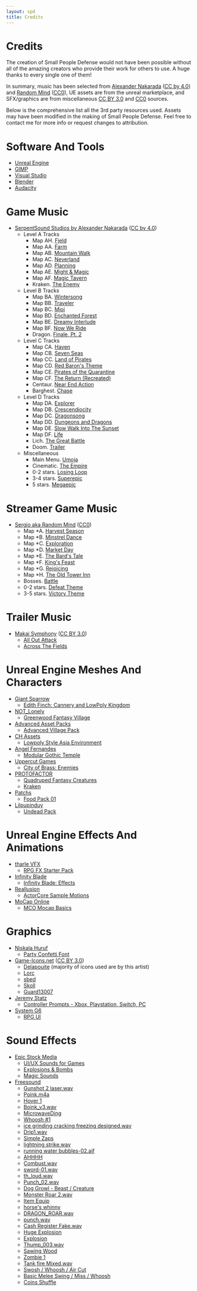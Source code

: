 ```yaml
---
layout: spd
title: Credits
---
```


# Credits

The creation of Small People Defense would not have been possible without all of the amazing creators who provide their work for others to use. A huge thanks to every single one of them!

In summary, music has been selected from [Alexander Nakarada](https://www.serpentsoundstudios.com/) ([CC by 4.0](http://creativecommons.org/licenses/by/4.0/)) and [Random Mind](https://www.youtube.com/channel/UCvjkkwGL7g092E1oV7IMffw) ([CC0](https://creativecommons.org/publicdomain/zero/1.0/)), UE assets are from the unreal marketplace, and SFX/graphics are from miscellaneous [CC BY 3.0](https://creativecommons.org/licenses/by/3.0/) and [CC0](https://creativecommons.org/publicdomain/zero/1.0/) sources.

Below is the comprehensive list all the 3rd party resources used. Assets may have been modified in the making of Small People Defense. Feel free to contact me for more info or request changes to attribution.

# Software And Tools

* [Unreal Engine](https://www.unrealengine.com/)
* [GIMP](https://www.gimp.org/)
* [Visual Studio](https://visualstudio.microsoft.com/)
* [Blender](https://www.blender.org/)
* [Audacity](https://www.audacityteam.org/)

# Game Music

* [SerpentSound Studios by Alexander Nakarada](https://www.serpentsoundstudios.com/) ([CC by 4.0](http://creativecommons.org/licenses/by/4.0/))
  * Level A Tracks
    * Map AH. [Fjeld](https://soundcloud.com/serpentsoundstudios/fjeld)
    * Map AA. [Farm](https://soundcloud.com/serpentsoundstudios/farm)
    * Map AB. [Mountain Walk](https://soundcloud.com/serpentsoundstudios/mountain-walk)
    * Map AC. [Neverland](https://soundcloud.com/serpentsoundstudios/neverland-no-copyright-cinematic-fantasy-music)
    * Map AD. [Planning](https://soundcloud.com/serpentsoundstudios/planning)
    * Map AE. [Might & Magic](https://soundcloud.com/serpentsoundstudios/might-magic)
    * Map AF. [Magic Tavern](https://soundcloud.com/serpentsoundstudios/magic-tavern)
    * Kraken. [The Enemy](https://soundcloud.com/serpentsoundstudios/the-enemy)
  * Level B Tracks
    * Map BA. [Wintersong](https://soundcloud.com/serpentsoundstudios/wintersong)
    * Map BB. [Traveler](https://soundcloud.com/serpentsoundstudios/traveler-celtic-soundtrack)
    * Map BC. [Mjoi](https://soundcloud.com/serpentsoundstudios/mjoi)
    * Map BD. [Enchanted Forest](https://soundcloud.com/serpentsoundstudios/enchanted-forest)
    * Map BE. [Dreamy Interlude](https://soundcloud.com/serpentsoundstudios/dreamy-interlude)
    * Map BF. [Now We Ride](https://soundcloud.com/serpentsoundstudios/now-we-ride)
    * Dragon. [Finale, Pt. 2](https://soundcloud.com/serpentsoundstudios/9-finale-part-ii)
  * Level C Tracks
    * Map CA. [Haven](https://soundcloud.com/serpentsoundstudios/haven)
    * Map CB. [Seven Seas](https://soundcloud.com/serpentsoundstudios/seven-seas)
    * Map CC. [Land of Pirates](https://soundcloud.com/serpentsoundstudios/land-of-pirates)
    * Map CD. [Red Baron's Theme](https://soundcloud.com/serpentsoundstudios/red-barons-theme)
    * Map CE. [Pirates of the Quarantine](https://soundcloud.com/serpentsoundstudios/pirates-of-the-quarantine)
    * Map CF. [The Return (Recreated)](https://soundcloud.com/serpentsoundstudios/epic-orchestral-the-return-version-2)
    * Centaur. [Near End Action](https://soundcloud.com/serpentsoundstudios/near-end-action)
    * Barghest. [Chase](https://soundcloud.com/serpentsoundstudios/3-chase-44-1khz-16bit)
  * Level D Tracks
    * Map DA. [Explorer](https://soundcloud.com/serpentsoundstudios/4-explorer)
    * Map DB. [Crescendiocity](https://soundcloud.com/serpentsoundstudios/crescendiocity)
    * Map DC. [Dragonsong](https://soundcloud.com/serpentsoundstudios/dragonsong)
    * Map DD. [Dungeons and Dragons](https://soundcloud.com/serpentsoundstudios/dungeons-and-dragons)
    * Map DE. [Slow Walk Into The Sunset](https://soundcloud.com/serpentsoundstudios/slow-walk-into-the-sunset)
    * Map DF. [Life](https://soundcloud.com/serpentsoundstudios/1-life)
    * Lich. [The Great Battle](https://soundcloud.com/serpentsoundstudios/the-great-battle)
    * Doom. [Trailer](https://soundcloud.com/serpentsoundstudios/1-trailer)
  * Miscellaneous
    * Main Menu. [Umoja](https://soundcloud.com/serpentsoundstudios/ethnic-orchestral-umoja-royalty-free-download)
    * Cinematic. [The Empire](https://soundcloud.com/serpentsoundstudios/the-empire-epic-fantasy-soundtrack)
    * 0-2 stars. [Losing Loop](https://soundcloud.com/serpentsoundstudios/losing-loop)
    * 3-4 stars. [Superepic](https://soundcloud.com/serpentsoundstudios/superepic)
    * 5 stars. [Megaepic](https://soundcloud.com/serpentsoundstudios/megaepic)

# Streamer Game Music
* [Sergio aka Random Mind](https://www.youtube.com/channel/UCvjkkwGL7g092E1oV7IMffw) ([CC0](https://creativecommons.org/publicdomain/zero/1.0/))
  * Map *A. [Harvest Season](https://youtu.be/wGqJseFSWbA)
  * Map *B. [Minstrel Dance](https://youtu.be/seA8VXl9mn4)
  * Map *C. [Exploration](https://youtu.be/XZO331MAAi0)
  * Map *D. [Market Day](https://youtu.be/Sd20YEhu81Y)
  * Map *E. [The Bard's Tale](https://youtu.be/-QQ4rsHG8Ow)
  * Map *F. [King's Feast](https://youtu.be/tqylCjXe-qg)
  * Map *G. [Rejoicing](https://youtu.be/WqrZlTljy6Q)
  * Map *H. [The Old Tower Inn](https://youtu.be/zFO3Jyr-mZ4)
  * Bosses. [Battle](https://youtu.be/VlTyakIApkE)
  * 0-2 stars. [Defeat Theme](https://youtu.be/5j8corCBDUk)
  * 3-5 stars. [Victory Theme](https://youtu.be/zHPGc1mqxYs)

# Trailer Music
* [Makai Symphony](http://makai-symphony.com/) ([CC BY 3.0](https://creativecommons.org/licenses/by-sa/3.0/))
  * [All Out Attack](https://soundcloud.com/makai-symphony/all-out-attack-epic-battle)
  * [Across The Fields](https://soundcloud.com/makai-symphony/across-the-fields)

# Unreal Engine Meshes And Characters

* [Giant Sparrow](https://www.giantsparrow.com/)
  * [Edith Finch: Cannery and LowPoly Kingdom](https://www.unrealengine.com/marketplace/en-US/product/ef-cannery-kingdom)
* [NOT_Lonely](https://not-lonely.com/)
  * [Greenwood Fantasy Village](https://www.unrealengine.com/marketplace/en-US/product/resubmission-for-release-greenwood-fantasy-village)
* [Advanced Asset Packs](https://www.advancedpacks.com/)
  * [Advanced Village Pack](https://www.unrealengine.com/marketplace/en-US/product/advanced-village-pack)
* [CH Assets](https://assetstore.unity.com/publishers/5166)
  * [Lowpoly Style Asia Environment](https://www.unrealengine.com/marketplace/en-US/product/lowpoly-style-asia-environment)
* [Angel Fernandes](https://angelfernandes.artstation.com/)
  * [Modular Gothic Temple](https://www.unrealengine.com/marketplace/en-US/product/modular-gothic-temple-medieval-winter-snow)
* [Uppercut Games](https://www.uppercut-games.com/)
  * [City of Brass: Enemies](https://www.unrealengine.com/marketplace/en-US/product/b7cbc53813a24db1a5bd42f75151698c)
* [PROTOFACTOR](https://protofactor.biz/)
  * [Quadruped Fantasy Creatures](https://www.unrealengine.com/marketplace/en-US/product/7f7775996f7442b187f6fa510ec9d289)
  * [Kraken](https://www.unrealengine.com/marketplace/en-US/product/kraken)
* [Patchs](https://www.unrealengine.com/marketplace/en-US/profile/Patchs)
  * [Food Pack 01](https://www.unrealengine.com/marketplace/en-US/product/food-pack)
* [Lilpupinduy](https://www.unrealengine.com/marketplace/en-US/profile/Lilpupinduy?count=20&sortBy=effectiveDate&sortDir=DESC&start=0)
  * [Undead Pack](https://www.unrealengine.com/marketplace/en-US/product/undead-pack-01)

# Unreal Engine Effects And Animations

* [tharle VFX](https://www.tharlevfx.com/)
  * [RPG FX Starter Pack](https://www.unrealengine.com/marketplace/en-US/product/rpg-fx-starter-pack)
* [Infinity Blade](https://www.epicgames.com/infinityblade/en-US/home)
  * [Infinity Blade: Effects](https://www.unrealengine.com/marketplace/en-US/product/infinity-blade-effects)
* [Reallusion](https://www.reallusion.com/)
  * [ActorCore Sample Motions](https://www.unrealengine.com/marketplace/en-US/product/actorcore-daily-motion)
* [MoCap Online](https://mocaponline.com/)
  * [MCO Mocap Basics](https://www.unrealengine.com/marketplace/en-US/product/28fc3cc4332541e3b0037d67a65e5d6d)

# Graphics

* [Niskala Huruf](https://www.etsy.com/shop/nhfonts)
  * [Party Confetti Font](https://www.fontspace.com/party-confetti-font-f69513)
* [Game-Icons.net](https://game-icons.net/) ([CC BY 3.0](https://creativecommons.org/licenses/by/3.0/))
  * [Delapouite](https://delapouite.com/) (majority of icons used are by this artist)
  * [Lorc](https://lorcblog.blogspot.com/)
  * [sbed](http://opengameart.org/content/95-game-icons)
  * [Skoll](https://game-icons.net/)
  * [Guard13007](https://guard13007.com/)
* [Jeremy Statz](http://kittehface.com)
  * [Controller Prompts - Xbox, Playstation, Switch, PC](https://opengameart.org/content/free-controller-prompts-xbox-playstation-switch-pc)
* [System G6](https://opengameart.org/users/system-g6)
  * [RPG UI](https://opengameart.org/content/rpg-ui-1)

# Sound Effects

* [Epic Stock Media](https://epicstockmedia.com)
  * [UI/UX Sounds for Games](https://epicstockmedia.com/freesounds/esm-free-sounds-week-1/)
  * [Explosions & Bombs](https://epicstockmedia.com/freesounds/free-sounds-bombandexplosions/)
  * [Magic Sounds](https://epicstockmedia.com/freesounds/magic-sounds-week-6/)
* [Freesound](https://freesound.org/)
  * [Gunshot 2 laser.wav](https://freesound.org/people/GaryQ/sounds/111047/)
  * [Poink.m4a](https://freesound.org/people/Berkem27/sounds/615433/)
  * [Hover 1](https://freesound.org/people/plasterbrain/sounds/237422/)
  * [Boink_v3.wav](https://freesound.org/people/simon.rue/sounds/61847/)
  * [MicrowaveDing](https://freesound.org/people/Oddworld/sounds/171252/)
  * [Whoosh #1](https://freesound.org/people/Kinoton/sounds/427823/)
  * [ice grinding cracking freezing designed.wav](https://freesound.org/people/kyles/sounds/452645/)
  * [Drip1.wav](https://freesound.org/people/acclivity/sounds/25879/)
  * [Simple Zaps](https://freesound.org/people/SomeSine/sounds/404337/)
  * [lightning strike.wav](https://freesound.org/people/parnellij/sounds/74892/)
  * [running water bubbles-02.aif](https://freesound.org/people/kijjaz/sounds/16740/)
  * [AHHHH](https://freesound.org/people/random_intruder/sounds/392172/)
  * [Combust.wav](https://freesound.org/people/GrimGrum/sounds/412558/)
  * [sword-01.wav](https://freesound.org/people/audione/sounds/52458/)
  * [th_loud.wav](https://freesound.org/people/Pingel/sounds/2689/)
  * [Punch_02.wav](https://freesound.org/people/thefsoundman/sounds/118513/)
  * [Dog Growl - Beast / Creature](https://freesound.org/people/coldvet/sounds/404920/)
  * [Monster Roar 2.wav](https://freesound.org/people/quadraslayer/sounds/398908/)
  * [Item Equip](https://freesound.org/people/mrickey13/sounds/518850/)
  * [horse's whinny](https://freesound.org/people/Kubuzz/sounds/347036/)
  * [DRAGON_ROAR.wav](https://freesound.org/people/JoelAudio/sounds/85568/)
  * [punch.wav](https://freesound.org/people/Ekokubza123/sounds/104183/)
  * [Cash Register Fake.wav](https://freesound.org/people/CapsLok/sounds/184438/)
  * [Huge Explosion](https://freesound.org/people/unfa/sounds/259300/)
  * [Explosion](https://freesound.org/people/qubodup/sounds/182429/)
  * [Thump_003.wav](https://freesound.org/people/Brokenphono/sounds/344152/)
  * [Sawing Wood](https://freesound.org/people/Herkules92/sounds/519661/)
  * [Zombie 1](https://freesound.org/people/Under7dude/sounds/163440/)
  * [Tank fire Mixed.wav](https://freesound.org/people/GaryQ/sounds/127845/)
  * [Swosh / Whoosh / Air Cut](https://freesound.org/people/qubodup/sounds/60030/)
  * [Basic Melee Swing / Miss / Whoosh](https://freesound.org/people/SypherZent/sounds/420668/)
  * [Coins Shuffle](https://freesound.org/people/adgawrhbshbffsfgvsrf/sounds/492017/)
